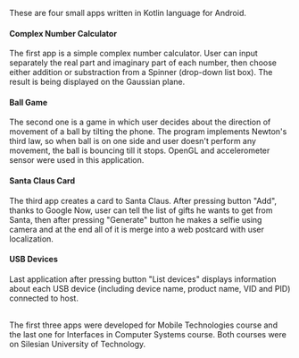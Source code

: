 These are four small apps written in Kotlin language for Android.

#### Complex Number Calculator 
The first app is a simple complex number calculator. User can input separately the real part and imaginary part of each number, then choose either addition or substraction from a Spinner (drop-down list box). The result is being displayed on the Gaussian plane.

#### Ball Game
The second one is a game in which user decides about the direction of movement of a ball by tilting the phone. The program implements Newton's third law, so when ball is on one side and user doesn't perform any movement, the ball is bouncing till it stops. OpenGL and accelerometer sensor were used in this application.

#### Santa Claus Card
The third app creates a card to Santa Claus. After pressing button "Add", thanks to Google Now, user can tell the list of gifts he wants to get from Santa, then after pressing "Generate" button he makes a selfie using camera and at the end all of it is merge into a web postcard with user localization.

#### USB Devices
Last application after pressing button "List devices" displays information about each USB device (including device name, product name, VID and PID) connected to host.

<br>
The first three apps were developed for Mobile Technologies course and the last one for Interfaces in Computer Systems course. Both courses were on Silesian University of Technology.
